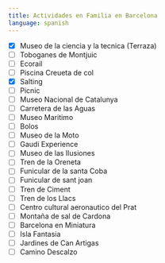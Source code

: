 ```yaml
---
title: Actividades en Familia en Barcelona
language: spanish
---
```


- [x] Museo de la ciencia y la tecnica (Terraza)
- [ ] Toboganes de Montjuic
- [ ] Ecorail
- [ ] Piscina Creueta de col
- [x] Salting
- [ ] Picnic
- [ ] Museo Nacional de Catalunya
- [ ] Carretera de las Aguas
- [ ] Museo Maritimo
- [ ] Bolos
- [ ] Museo de la Moto
- [ ] Gaudi Experience
- [ ] Museo de las Ilusiones
- [ ] Tren de la Oreneta
- [ ] Funicular de la santa Coba
- [ ] Funicular de sant joan
- [ ] Tren de Ciment
- [ ] Tren de los Llacs
- [ ] Centro cultural aeronautico del Prat
- [ ] Montaña de sal de Cardona
- [ ] Barcelona en Miniatura
- [ ] Isla Fantasia
- [ ] Jardines de Can Artigas
- [ ] Camino Descalzo